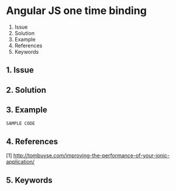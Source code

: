 # Angular JS one time binding
1. Issue
2. Solution
3. Example
4. References
5. Keywords


## 1. Issue


## 2. Solution

## 3. Example

```javascript
SAMPLE CODE
```

## 4. References

[1] http://tombuyse.com/improving-the-performance-of-your-ionic-application/

## 5. Keywords

